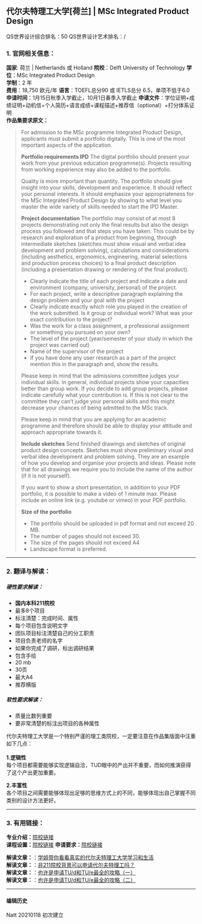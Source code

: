 ## 代尔夫特理工大学[荷兰] | MSc Integrated Product Design

QS世界设计综合排名：50
QS世界设计艺术排名：/



### 1. 官网相关信息：

**国家**: 荷兰 | Netherlands 或 Holland
**院校**：Delft University of Technology
**学位**：MSc Integrated Product Design  
**学制**：2 年  
**费用**：18,750 欧元/年
**语言**：TOEFL总分90 或 IETLS总分 6.5，单项不低于6.0
**申请时间**：1月15日秋季入学截止，10月1日春季入学截止
**申请文件**：学位证明+成绩证明+动机信+个人简历+语言成绩+课程描述+推荐信（optional）+打分体系证明  
**作品集要求原文：**   

>For admission to the MSc programme Integrated Product Design, applicants must submit a portfolio digitally. This is one of the most important aspects of the application.
>
>**Portfolio requirements IPD**
>The digital portfolio should present your work from your previous education programme(s). Projects resulting from working experience may also be added to the portfolio.
>
>Quality is more important than quantity. The portfolio should give insight into your skills, development and experience. It should reflect your personal interests. It should emphasize your appropriateness for the MSc Integrated Product Design by showing to what level you master the wide variety of skills needed to start the IPD Master.
>
>**Project documentation**
>The portfolio may consist of at most 8 projects demonstrating not only the final results but also the design process you followed and that steps you have taken. This could be by research and exploration of a product from beginning, through intermediate sketches (sketches must show visual and verbal idea development and problem solving), calculations and considerations (including aesthetics, ergonomics, engineering, material selections and production process choices) to a final product description (including a presentation drawing or rendering of the final product).
>
>- Clearly indicate the title of each project and indicate a date and environment (company, university, personal) of the project.
>- For each project, write a descriptive paragraph explaining the design problem and your goal with the project
>- Clearly indicate exactly which role you played in the creation of the work submitted. Is it group or individual work? What was your exact contribution to the project?
>- Was the work for a class assignment, a professional assignment or something you pursued on your own?
>- The level of the project (year/semester of your study in which the project was carried out)
>- Name of the supervisor of the project
>- If you have done any user research as a part of the project mention this in the paragraph and, show the results.
>
>Please keep in mind that the admissions committee judges your individual skills. In general, individual projects show your capacities better than group work. If you decide to add group projects, please indicate carefully what your contribution is. If this is not clear to the committee they can’t judge your personal skills and this might decrease your chances of being admitted to the MSc track.
>
>Please keep in mind that you are applying for an academic programme and therefore should be able to display your attitude and approach appropriate towards it.  
>
>**Include sketches**
>Send finished drawings and sketches of original product design concepts. Sketches must show preliminary visual and verbal idea development and problem solving. They are an example of how you develop and organise your projects and ideas. Please note that for all drawings we require you to include the name of the author (if it is not yourself).
>
>If you want to show a short presentation, in addition to your PDF portfolio, it is possible to make a video of 1 minute max. Please include an online link (e.g. youtube or vimeo) in your PDF portfolio.
>
>**Size of the portfolio**
>- The portfolio should be uploaded in pdf format and not exceed 20 MB.
>- The number of pages should not exceed 30.
>- The size of the pages should not exceed A4
>- Landscape format is preferred.


---


### 2. 翻译与解读：

##### 硬性要求解读：
- **国内本科211院校**
- 最多8个项目
- 标注清楚：完成时间、属性  
- 每个项目包含说明文字  
- 团队项目标注清楚自己的分工职责  
- 项目负责老师的名字  
- 如果你完成了调研，标出调研结果
- 包含手绘  
- 20 mb
- 30页
- 最大A4  
- 推荐横版


##### 软性要求解读：
- 质量比数列重要  
- 要非常清楚的标注出项目的各种属性  

代尔夫特理工大学是一个特别严谨的理工类院校，一定要注意在作品集版面中注重如下几点：  
</BR>
**1.逻辑性**  
每个项目都需要能够实现逻辑自洽，TUD眼中的产出并不重要，而如何推演获得了这个产出更加重要。

**2.丰富性**  
各个项目之间需要能够体现出足够的思维方式上的不同，能够体现出自己掌握不同类别的设计方法更好。



---


### 3. 有用链接：

**专业介绍：**[院校链接](https://www.tudelft.nl/en/education/programmes/masters/integrated-product-design/msc-integrated-product-design)  
**课程设置：**[院校链接](https://www.tudelft.nl/en/education/programmes/masters/integrated-product-design/msc-integrated-product-design/programme/)
**申请要求：**[院校链接](https://www.tudelft.nl/en/education/programmes/masters/integrated-product-design/msc-integrated-product-design/admission-and-application/)  

**解读文章：**：[学姐带你看看真实的代尔夫特理工大学学习和生活](http://www.makebi.net/35967.html)  
**解读文章：**：[非211院校背景可以申请代尔夫特理工吗？](http://www.makebi.net/34115.html)  
**解读文章：**：[也许是申请TU/d和TU/e最全的攻略（一）](http://www.makebi.net/21378.html)  
**解读文章：**：[也许是申请TU/d和TU/e最全的攻略（二）](http://www.makebi.net/21410.html)  


---


#### 编辑历史

Natt 20210118 初次建立  
